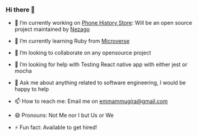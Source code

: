 ### Hi there 👋

- 🔭 I’m currently working on [Phone History Store](https://github.com/nezago/phone-history-store-backend): Will be an open source project maintained by [Nezago](https://github.com/nezago)
- 🌱 I’m currently learning Ruby from [Microverse](https://www.microverse.org)
- 👯 I’m looking to collaborate on any opensource project
- 🤔 I’m looking for help with Testing React native app with either jest or mocha
- 💬 Ask me about anything related to software engineering, I would be happy to help
- 📫 How to reach me: Email me on [emmammugira@gmail.com](mailto:emmamugira@gmail.com)

- 😄 Pronouns: Not Me nor I but Us or We
- ⚡ Fun fact: Available to get hired!
